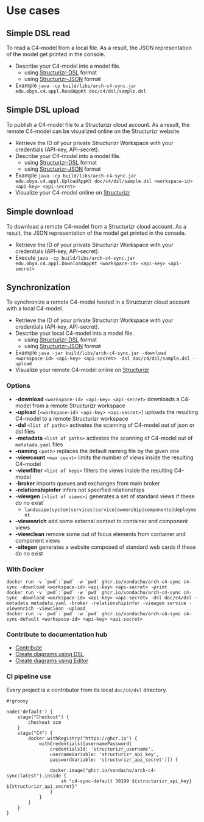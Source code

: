 # Use cases

## Simple DSL read

To read a C4-model from a local file. As a result, the JSON representation of the model get printed in the console.

- Describe your C4-model into a model file.
    - using [Structurizr-DSL](https://github.com/structurizr/dsl/blob/master/docs/language-reference.md) format
    - using [Structurizr-JSON](https://structurizr.com/json) format
- Example `java -cp build/libs/arch-c4-sync.jar edu.obya.c4.appl.ReadAppKt doc/c4/dsl/sample.dsl`

## Simple DSL upload

To publish a C4-model file to a Structurizr cloud account. As a result, the remote C4-model can be visualized online on the Structurizr website.

- Retrieve the ID of your private Structurizr Workspace with your credentials (API-key, API-secret).
- Describe your C4-model into a model file.
    - using [Structurizr-DSL](https://github.com/structurizr/dsl/blob/master/docs/language-reference.md) format
    - using [Structurizr-JSON](https://structurizr.com/json) format
- Example `java -cp build/libs/arch-c4-sync.jar edu.obya.c4.appl.UploadAppKt doc/c4/dsl/sample.dsl <workspace-id> <api-key> <api-secret>`
- Visualize your C4-model online on [Structurizr](https://www.structurizr.com/workspace/<workspace-id>)

## Simple download

To download a remote C4-model from a Structurizr cloud account. As a result, the JSON representation of the model get printed in the console.

- Retrieve the ID of your private Structurizr Workspace with your credentials (API-key, API-secret).
- Execute `java -cp build/libs/arch-c4-sync.jar edu.obya.c4.appl.DownloadAppKt <workspace-id> <api-key> <api-secret>`

## Synchronization

To synchronize a remote C4-model hosted in a Structurizr cloud account with a local C4-model.

- Retrieve the ID of your private Structurizr Workspace with your credentials (API-key, API-secret).
- Describe your local C4-model into a model file.
    - using [Structurizr-DSL](https://github.com/structurizr/dsl/blob/master/docs/language-reference.md) format
    - using [Structurizr-JSON](https://structurizr.com/json) format
- Example `java -jar build/libs/arch-c4-sync.jar -download <workspace-id> <api-key> <api-secret> -dsl doc/c4/dsl/sample.dsl -upload`
- Visualize your remote C4-model online on [Structurizr](https://www.structurizr.com/workspace/<workspace-id>)

### Options

- **-download** `<workspace-id> <api-key> <api-secret>` downloads a C4-model from a remote Structurizr workspace
- **-upload** `[<workspace-id> <api-key> <api-secret>]` uploads the resulting C4-model to a remote Structurizr workspace
- **-dsl** `<list of paths>` activates the scanning of C4-model out of json or dsl files
- **-metadata** `<list of paths>` activates the scanning of C4-model out of `metatada.yaml` files
- **-naming** `<path>` replaces the default naming file by the given one
- **-viewcount** `<max count>` limits the number of views inside the resulting C4-model
- **-viewfilter** `<list of keys>` filters the views inside the resulting C4-model
- **-broker** imports queues and exchanges from main broker
- **-relationshipinfer** infers not specified relationships
- **-viewgen** `[<list of views>]` generates a set of standard views if these do no exist`
    - `landscape|system|services|service|ownership|components|deployment`
- **-viewenrich** add some external context to container and component views
- **-viewclean** remove some out of focus elements from container and component views
- **-sitegen** generates a website composed of standard web cards if these do no exist

### With Docker

```
docker run -v `pwd`:`pwd` -w `pwd` ghcr.io/vondacho/arch-c4-sync c4-sync -download <workspace-id> <api-key> <api-secret> -print
docker run -v `pwd`:`pwd` -w `pwd` ghcr.io/vondacho/arch-c4-sync c4-sync -download <workspace-id> <api-key> <api-secret> -dsl doc/c4/dsl -metadata metadata.yaml -broker -relationshipinfer -viewgen service -viewenrich -viewclean -upload
docker run -v `pwd`:`pwd` -w `pwd` ghcr.io/vondacho/arch-c4-sync c4-sync-default <workspace-id> <api-key> <api-secret>
```

### Contribute to documentation hub

- [Contribute](https://www.structurizr.com/share/38199/diagrams#c4-contribute)
- [Create diagrams using DSL](https://www.structurizr.com/share/38199/diagrams#c4-create-with-dsl)
- [Create diagrams using Editor](https://www.structurizr.com/share/38199/diagrams#c4-create-with-editor)

### CI pipeline use

Every project is a contributor from its local `doc/c4/dsl` directory.

```
#!groovy

node('default') {
    stage("Checkout") {
        checkout scm
    }
    stage("C4") {
        docker.withRegistry("https://ghcr.io") {
            withCredentials([usernamePassword(
                credentialsId: 'structurizr_username',
                usernameVariable: 'structurizr_api_key',
                passwordVariable: 'structurizr_api_secret')]) {

                docker.image("ghcr.io/vondacho/arch-c4-sync:latest").inside {
                    sh "c4-sync-default 38199 ${structurizr_api_key} ${structurizr_api_secret}"
                }
            }
        }
    }
}
```

